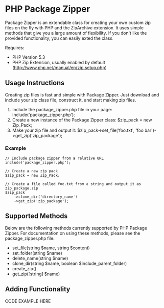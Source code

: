 PHP Package Zipper
==============

Package Zipper is an extendable class for creating your own custom
zip files on the fly with PHP and the ZipArchive extension. It uses simple methods
that give you a large amount of flexibility. If you don't like the provided
functionality, you can easily exted the class.

Requires:

* PHP Version 5.3
* PHP Zip Extension, usually enabled by default (http://www.php.net/manual/en/zip.setup.php)

## Usage Instructions

Creating zip files is fast and simple with Package Zipper. Just download and include
your zip class file, construct it, and start making zip files.

1. Include the package_zipper.php file in your page: include('package_zipper.php');
2. Create a new instance of the Package Zipper class: $zip_pack = new Zip_Pack;
3. Make your zip file and output it: $zip_pack->set_file('foo.txt', 'foo bar')->get_zip('zip_package');

### Example

    // Include package zipper from a relative URL
    include('package_zipper.php');

    // Create a new zip pack
    $zip_pack = new Zip_Pack;

    // Create a file called foo.txt from a string and output it as zip_package.zip
    $zip_pack
        ->clone_dir('directory_name')
        ->get_zip('zip_package');

## Supported Methods

Below are the following methods currently supported by PHP Package Zipper. For
documentation on using these methods, please see the package_zipper.php file.

* set_file(string $name, string $content)
* set_folder(string $name)
* delete_name(string $name)
* clone_dir(string $name, boolean $include_parent_folder)
* create_zip()
* get_zip([string] $name)

## Adding Functionality

CODE EXAMPLE HERE